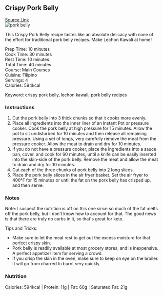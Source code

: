 ## Crispy Pork Belly
[Source Link](https://twosleevers.com/crispy-pork-belly/)  
![pork belly](https://twosleevers.com/wp-content/uploads/2018/06/air-fryer-crispy-pork-belly-sideways-copy-680x450.jpg)  

This Crispy Pork Belly recipe tastes like an absolute delicacy with none of the effort for traditional pork belly recipes. Make Lechon Kawali at home!

Prep Time: 10 minutes  
Cook Time: 30 minutes  
Rest Time: 10 minutes  
Total Time: 40 minutes  
Course: Main Courses  
Cuisine: Filipino  
Servings: 4  
Calories: 594kcal  

Keyword: crispy pork belly, lechon kawali, pork belly recipes  

### Instructions

1. Cut the pork belly into 3 thick chunks so that it cooks more evenly.   
2. Place all ingredients into the inner liner of an Instant Pot or pressure cooker. Cook the pork belly at high pressure for 15 minutes. Allow the pot to sit undisturbed for 10 minutes and then release all remaining pressure. Using a set of tongs, very carefully remove the meat from the pressure cooker. Allow the meat to drain and dry for 10 minutes.    
3. If you do not have a pressure cooker, place the ingredients into a sauce pan, cover, and cook for 60 minutes, until a knife can be easily inserted into the skin-side of the pork belly. Remove the meat and allow the meat to drain and dry for 10 minutes.    
4. Cut each of the three chunks of pork belly into 2 long slices.     
5. Place the pork belly slices in the air fryer basket. Set the air fryer to 400°F for 15 minutes or until the fat on the pork belly has crisped up, and then serve.    
    
### Notes

Note: I suspect the nutrition is off on this one since so much of the fat melts off the pork belly, but I don't know how to account for that. The good news is that there are truly no carbs in it, so that's great for keto.

Tips and Tricks:

*   Make sure to let the meat rest to get out the excess moisture for that perfect crispy skin.
*   Pork belly is readily available at most grocery stores, and is inexpensive. A perfect appetizer item for serving a crowd. 
*   If you crisp the skin in the oven, make sure to keep on eye on the broiler. It will go from charred to burnt very quickly. 

### Nutrition

Calories: 594kcal | Protein: 11g | Fat: 60g | Saturated Fat: 21g
